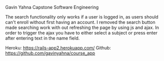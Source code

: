 Gavin Yahna
Capstone Software Engineering

The search functionality only works if a user is logged in, as users should can't enroll without first having an account. I removed the search button made searching work with out refreshing the page by using js and ajax. In order to trigger the ajax you have to either select a subject or press enter after entering text in the name field.

Heroku: https://rails-app2.herokuapp.com/
Github: https://github.com/gavinyahna/course_app
